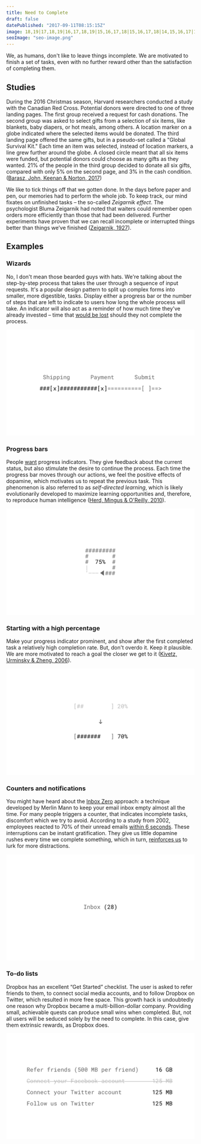 ```yaml
---
title: Need to Complete
draft: false
datePublished: "2017-09-11T08:15:15Z"
image: 18,19|17,18,19|16,17,18,19|15,16,17,18|15,16,17,18|14,15,16,17|13,14,15,16,17|12,13,14,15,16|12,13,14,15|11,12,13,14,15|10,11,12,13,14|9,10,11,12,13|3,4,9,10,11,12,13|2,3,4,5,8,9,10,11,12|2,3,4,5,6,7,8,9,10,11|3,4,5,6,7,8,9,10,11|4,5,6,7,8,9,10|5,6,7,8,9|6,7,8|
seoImage: "seo-image.png"
---
```


We, as humans, don't like to leave things incomplete. We are motivated to finish a set of tasks, even with no further reward other than the satisfaction of completing them.


## Studies

During the 2016 Christmas season, Harvard researchers conducted a study with the Canadian Red Cross. Potential donors were directed to one of three landing pages. The first group received a request for cash donations. The second group was asked to select gifts from a selection of six items, like blankets, baby diapers, or hot meals, among others. A location marker on a globe indicated where the selected items would be donated. The third landing page offered the same gifts, but in a pseudo-set called a "Global Survival Kit." Each time an item was selected, instead of location markers, a line grew further around the globe. A closed circle meant that all six items were funded, but potential donors could choose as many gifts as they wanted. 21% of the people in the third group decided to donate all six gifts, compared with only 5% on the second page, and 3% in the cash condition. ([Barasz, John, Keenan & Norton, 2017](http://www.hbs.edu/faculty/Pages/item.aspx?num=52665))

We like to tick things off that we gotten done. In the days before paper and pen, our memories had to perform the whole job. To keep track, our mind fixates on unfinished tasks – the so-called *Zeigarnik effect*. The psychologist Bluma Zeigarnik had noted that waiters could remember open orders more efficiently than those that had been delivered. Further experiments have proven that we can recall incomplete or interrupted things better than things we’ve finished ([Zeigarnik, 1927](http://codeblab.com/wp-content/uploads/2009/12/On-Finished-and-Unfinished-Tasks.pdf)).


## Examples


### Wizards
No, I don't mean those bearded guys with hats. We're talking about the step-by-step process that takes the user through a sequence of input requests. It's a popular design pattern to split up complex forms into smaller, more digestible, tasks. Display either a progress bar or the number of steps that are left to indicate to users how long the whole process will take. An indicator will also act as a reminder of how much time they've already invested – time that [would be lost](/loss-aversion/) should they not complete the process.

![Need to Complete Example: Wizards](01-wizards.png)


### Progress bars
People [want](http://dl.acm.org/citation.cfm?id=317459) progress indicators. They give feedback about the current status, but also stimulate the desire to continue the process. Each time the progress bar moves through our actions, we feel the positive effects of dopamine, which motivates us to repeat the previous task. This phenomenon is also referred to as *self-directed learning*, which is likely evolutionarily developed to maximize learning opportunities and, therefore, to reproduce human intelligence ([Herd, Mingus & O'Reilly, 2010](https://grey.colorado.edu/mediawiki/sites/mingus/images/c/c0/HerdMingusOReilly10.pdf)).

![Need to Complete Example: Progress bars](02-progress-bars.png)


### Starting with a high percentage
Make your progress indicator prominent, and show after the first completed task a relatively high completion rate. But, don't overdo it. Keep it plausible. We are more motivated to reach a goal the closer we get to it ([Kivetz, Urminsky & Zheng, 2006](http://www.quilageo.com/wp-content/uploads/2013/07/Goal-Gradient_Illusionary_Goal_Progress.pdf)).

![Need to Complete Example: Starting with a high percentage](03-starting-with-high-percentage.png)


### Counters and notifications
You might have heard about the [Inbox Zero](https://www.youtube.com/watch?v=z9UjeTMb3Yk) approach: a technique developed by Merlin Mann to keep your email inbox empty almost all the time. For many people triggers a counter, that indicates incomplete tasks, discomfort which we try to avoid. According to a study from 2002, employees reacted to 70% of their unread emails [within 6 seconds](https://dspace.lboro.ac.uk/dspace-jspui/bitstream/2134/489/3/Ease%2525202002%252520Jackson.pdf). These interruptions can be instant gratification. They give us little dopamine rushes every time we complete something, which in turn, [reinforces us](/rewards/) to lurk for more distractions.

![Need to Complete Example: Counters and notifications](04-counters-notifications.png)


### To-do lists
Dropbox has an excellent “Get Started” checklist. The user is asked to refer friends to them, to connect social media accounts, and to follow Dropbox on Twitter, which resulted in more free space. This growth hack is undoubtedly one reason why Dropbox became a multi-billion-dollar company. Providing small, achievable quests can produce small wins when completed. But, not all users will be seduced solely by the need to complete. In this case, give them extrinsic rewards, as Dropbox does.

![Need to Complete Example: To-do lists](05-to-do-lists.png)

